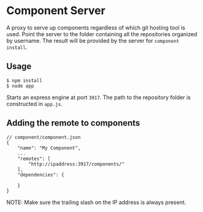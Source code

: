 # Component Server
A proxy to serve up components regardless of which git hosting tool is used. Point the server to the folder containing all the repositories organized by username. The result will be provided by the server for `component install`.

## Usage
    
    $ npm install
    $ node app

Starts an express engine at port `3917`. The path to the repository folder is constructed in `app.js`.

## Adding the remote to components

    // component/component.json
    {
        "name": "My Component",
        ...
        "remotes": [
            "http://ipaddress:3917/components/"
        ],
        "dependencies": {

        }
    }

NOTE: Make sure the trailing slash on the IP address is always present.